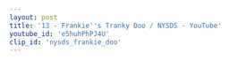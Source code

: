 ```yaml
---
layout: post
title: '13 - Frankie''s Tranky Doo / NYSDS - YouTube'
youtube_id: 'e5huhPhPJ4U'
clip_id: 'nysds_frankie_doo'
---
```

